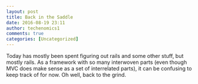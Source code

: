 ```yaml
---
layout: post
title: Back in the Saddle
date: 2016-08-19 23:11
author: techenomics1
comments: true
categories: [Uncategorized]
---
```


Today has mostly been spent figuring out rails and some other stuff, but mostly rails.  As a framework with so many interwoven parts (even though MVC does make sense as a set of interrelated parts), it can be confusing to keep track of for now.  Oh well, back to the grind.  
